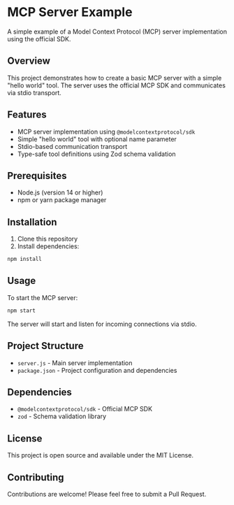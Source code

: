 # MCP Server Example

A simple example of a Model Context Protocol (MCP) server implementation using the official SDK.

## Overview

This project demonstrates how to create a basic MCP server with a simple "hello world" tool. The server uses the official MCP SDK and communicates via stdio transport.

## Features

- MCP server implementation using `@modelcontextprotocol/sdk`
- Simple "hello world" tool with optional name parameter
- Stdio-based communication transport
- Type-safe tool definitions using Zod schema validation

## Prerequisites

- Node.js (version 14 or higher)
- npm or yarn package manager

## Installation

1. Clone this repository
2. Install dependencies:
```bash
npm install
```

## Usage

To start the MCP server:

```bash
npm start
```

The server will start and listen for incoming connections via stdio.

## Project Structure

- `server.js` - Main server implementation
- `package.json` - Project configuration and dependencies

## Dependencies

- `@modelcontextprotocol/sdk` - Official MCP SDK
- `zod` - Schema validation library

## License

This project is open source and available under the MIT License.

## Contributing

Contributions are welcome! Please feel free to submit a Pull Request.
